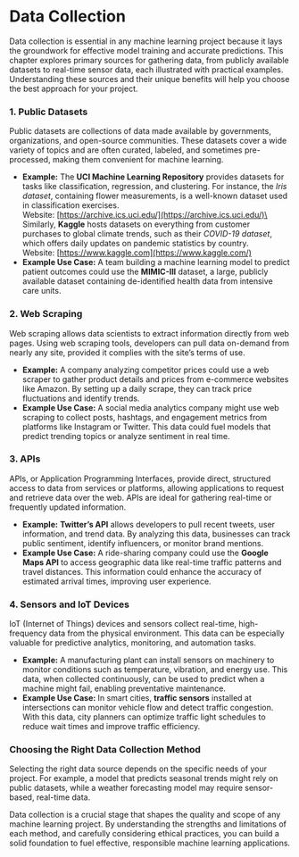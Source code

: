 # Data Collection

Data collection is essential in any machine learning project because it lays the groundwork for effective model training and accurate predictions. This chapter explores primary sources for gathering data, from publicly available datasets to real-time sensor data, each illustrated with practical examples. Understanding these sources and their unique benefits will help you choose the best approach for your project.

### 1. Public Datasets

Public datasets are collections of data made available by governments, organizations, and open-source communities. These datasets cover a wide variety of topics and are often curated, labeled, and sometimes pre-processed, making them convenient for machine learning.

* **Example:** The **UCI Machine Learning Repository** provides datasets for tasks like classification, regression, and clustering. For instance, the _Iris dataset_, containing flower measurements, is a well-known dataset used in classification exercises. \
  Website: [https://archive.ics.uci.edu/](https://archive.ics.uci.edu/)\
  \
  Similarly, **Kaggle** hosts datasets on everything from customer purchases to global climate trends, such as their _COVID-19 dataset_, which offers daily updates on pandemic statistics by country.\
  Website: [https://www.kaggle.com](https://www.kaggle.com/)
* **Example Use Case:** A team building a machine learning model to predict patient outcomes could use the **MIMIC-III** dataset, a large, publicly available dataset containing de-identified health data from intensive care units.

### 2. Web Scraping

Web scraping allows data scientists to extract information directly from web pages. Using web scraping tools, developers can pull data on-demand from nearly any site, provided it complies with the site’s terms of use.

* **Example:** A company analyzing competitor prices could use a web scraper to gather product details and prices from e-commerce websites like Amazon. By setting up a daily scrape, they can track price fluctuations and identify trends.
* **Example Use Case:** A social media analytics company might use web scraping to collect posts, hashtags, and engagement metrics from platforms like Instagram or Twitter. This data could fuel models that predict trending topics or analyze sentiment in real time.

### 3. APIs

APIs, or Application Programming Interfaces, provide direct, structured access to data from services or platforms, allowing applications to request and retrieve data over the web. APIs are ideal for gathering real-time or frequently updated information.

* **Example:** **Twitter’s API** allows developers to pull recent tweets, user information, and trend data. By analyzing this data, businesses can track public sentiment, identify influencers, or monitor brand mentions.
* **Example Use Case:** A ride-sharing company could use the **Google Maps API** to access geographic data like real-time traffic patterns and travel distances. This information could enhance the accuracy of estimated arrival times, improving user experience.

### 4. Sensors and IoT Devices

IoT (Internet of Things) devices and sensors collect real-time, high-frequency data from the physical environment. This data can be especially valuable for predictive analytics, monitoring, and automation tasks.

* **Example:** A manufacturing plant can install sensors on machinery to monitor conditions such as temperature, vibration, and energy use. This data, when collected continuously, can be used to predict when a machine might fail, enabling preventative maintenance.
* **Example Use Case:** In smart cities, **traffic sensors** installed at intersections can monitor vehicle flow and detect traffic congestion. With this data, city planners can optimize traffic light schedules to reduce wait times and improve traffic efficiency.

### Choosing the Right Data Collection Method

Selecting the right data source depends on the specific needs of your project. For example, a model that predicts seasonal trends might rely on public datasets, while a weather forecasting model may require sensor-based, real-time data.

Data collection is a crucial stage that shapes the quality and scope of any machine learning project. By understanding the strengths and limitations of each method, and carefully considering ethical practices, you can build a solid foundation to fuel effective, responsible machine learning applications.
